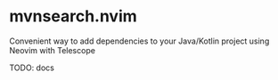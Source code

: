 # mvnsearch.nvim
Convenient way to add dependencies to your Java/Kotlin project using Neovim with Telescope

TODO: docs
